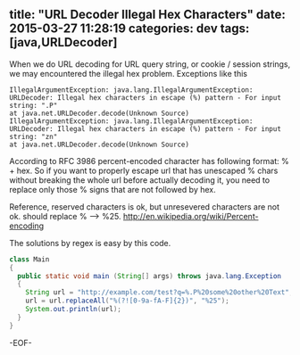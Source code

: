 title: "URL Decoder Illegal Hex Characters"
date: 2015-03-27 11:28:19
categories: dev
tags: [java,URLDecoder]
---

When we do URL decoding for URL query string, or cookie / session strings, we may encountered the illegal hex problem. Exceptions like this
```
IllegalArgumentException: java.lang.IllegalArgumentException: URLDecoder: Illegal hex characters in escape (%) pattern - For input string: ".P"
at java.net.URLDecoder.decode(Unknown Source)
IllegalArgumentException: java.lang.IllegalArgumentException: URLDecoder: Illegal hex characters in escape (%) pattern - For input string: "zn"
at java.net.URLDecoder.decode(Unknown Source)
```

According to RFC 3986 percent-encoded character has following format: % + hex. So if you want to properly escape url that has unescaped % chars without breaking the whole url before actually decoding it, you need to replace only those % signs that are not followed by hex.

Reference, reserved characters is ok, but unresevered characters are not ok. should replace % --> %25.
http://en.wikipedia.org/wiki/Percent-encoding

The solutions by regex is easy by this code.

```java
class Main
{
  public static void main (String[] args) throws java.lang.Exception
  {
    String url = "http://example.com/test?q=%.P%20some%20other%20Text";
    url = url.replaceAll("%(?![0-9a-fA-F]{2})", "%25");
    System.out.println(url);
  }
}
```

-EOF-
